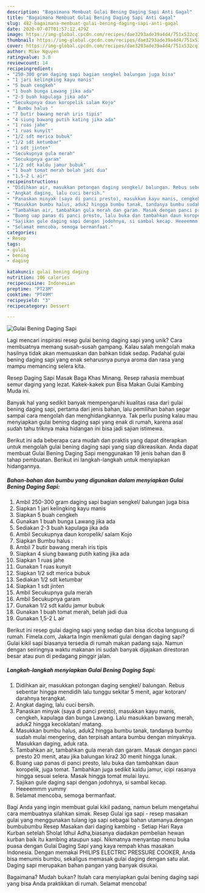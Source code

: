 ```yaml
---
description: "Bagaimana Membuat Gulai Bening Daging Sapi Anti Gagal"
title: "Bagaimana Membuat Gulai Bening Daging Sapi Anti Gagal"
slug: 482-bagaimana-membuat-gulai-bening-daging-sapi-anti-gagal
date: 2020-07-07T01:57:12.479Z
image: https://img-global.cpcdn.com/recipes/dae3293ade39a4d4/751x532cq70/gulai-bening-daging-sapi-foto-resep-utama.jpg
thumbnail: https://img-global.cpcdn.com/recipes/dae3293ade39a4d4/751x532cq70/gulai-bening-daging-sapi-foto-resep-utama.jpg
cover: https://img-global.cpcdn.com/recipes/dae3293ade39a4d4/751x532cq70/gulai-bening-daging-sapi-foto-resep-utama.jpg
author: Mike Nguyen
ratingvalue: 3.8
reviewcount: 14
recipeingredient:
- "250-300 gram daging sapi bagian sengkel balungan juga bisa"
- "1 jari kelingking kayu manis"
- "5 buah cengkeh"
- "1 buah bunga Lawang jika ada"
- "2-3 buah kapulaga jika ada"
- "Secukupnya daun koropelik salam Kojo"
- " Bumbu halus "
- "7 butir bawang merah iris tipis"
- "4 siung bawang putih kating jika ada"
- "1 ruas jahe"
- "1 ruas kunyit"
- "1/2 sdt merica bubuk"
- "1/2 sdt ketumbar"
- "1 sdt jinten"
- "Secukupnya gula merah"
- "Secukupnya garam"
- "1/2 sdt kaldu jamur bubuk"
- "1 buah tomat merah belah jadi dua"
- "1,5-2 L air"
recipeinstructions:
- "Didihkan air, masukkan potongan daging sengkel/ balungan. Rebus sebentar hingga mendidih lalu tunggu sekitar 5 menit, agar kotoran/ darahnya terangkat."
- "Angkat daging, lalu cuci bersih."
- "Panaskan minyak (saya di panci presto), masukkan kayu manis, cengkeh, kapulaga dan bunga Lawang. Lalu masukkan bawang merah, aduk2 hingga kecoklatan/ matang."
- "Masukkan bumbu halus, aduk2 hingga bumbu tanak, tandanya bumbu sudah mulai mengering, dan terpisah antara bumbu dengan minyaknya. Masukkan daging, aduk rata."
- "Tambahkan air, tambahkan gula merah dan garam. Masak dengan panci presto 20 menit, atau jika balungan kira2 30 menit hingga lunak."
- "Buang uap panas di panci presto, lalu buka dan tambahkan daun koropelik, juga tomat. Tambahkan juga sedikit kaldu jamur, icipi rasanya hingga sesuai selera. Masak hingga tomat mulai layu."
- "Sajikan gule daging sapi dengan jodohnya, si sambal kecap. Heeeemmm yummy"
- "Selamat mencoba, semoga bermanfaat."
categories:
- Resep
tags:
- gulai
- bening
- daging

katakunci: gulai bening daging 
nutrition: 106 calories
recipecuisine: Indonesian
preptime: "PT23M"
cooktime: "PT49M"
recipeyield: "3"
recipecategory: Dessert

---
```



![Gulai Bening Daging Sapi](https://img-global.cpcdn.com/recipes/dae3293ade39a4d4/751x532cq70/gulai-bening-daging-sapi-foto-resep-utama.jpg)

Lagi mencari inspirasi resep gulai bening daging sapi yang unik? Cara membuatnya memang susah-susah gampang. Kalau salah mengolah maka hasilnya tidak akan memuaskan dan bahkan tidak sedap. Padahal gulai bening daging sapi yang enak seharusnya punya aroma dan rasa yang mampu memancing selera kita.

Resep Daging Sapi Masak Baga Khas Minang. Resep rahasia membuat semur daging yang lezat. Kakek-kakek pun Bisa Makan Gulai Kambing Muda ini.

Banyak hal yang sedikit banyak mempengaruhi kualitas rasa dari gulai bening daging sapi, pertama dari jenis bahan, lalu pemilihan bahan segar sampai cara mengolah dan menghidangkannya. Tak perlu pusing kalau mau menyiapkan gulai bening daging sapi yang enak di rumah, karena asal sudah tahu triknya maka hidangan ini bisa jadi sajian istimewa.


Berikut ini ada beberapa cara mudah dan praktis yang dapat diterapkan untuk mengolah gulai bening daging sapi yang siap dikreasikan. Anda dapat membuat Gulai Bening Daging Sapi menggunakan 19 jenis bahan dan 8 tahap pembuatan. Berikut ini langkah-langkah untuk menyiapkan hidangannya.

<!--inarticleads1-->

##### Bahan-bahan dan bumbu yang digunakan dalam menyiapkan Gulai Bening Daging Sapi:

1. Ambil 250-300 gram daging sapi bagian sengkel/ balungan juga bisa
1. Siapkan 1 jari kelingking kayu manis
1. Siapkan 5 buah cengkeh
1. Gunakan 1 buah bunga Lawang jika ada
1. Sediakan 2-3 buah kapulaga jika ada
1. Ambil Secukupnya daun koropelik/ salam Kojo
1. Siapkan  Bumbu halus :
1. Ambil 7 butir bawang merah iris tipis
1. Siapkan 4 siung bawang putih kating jika ada
1. Siapkan 1 ruas jahe
1. Gunakan 1 ruas kunyit
1. Siapkan 1/2 sdt merica bubuk
1. Sediakan 1/2 sdt ketumbar
1. Siapkan 1 sdt jinten
1. Ambil Secukupnya gula merah
1. Ambil Secukupnya garam
1. Gunakan 1/2 sdt kaldu jamur bubuk
1. Gunakan 1 buah tomat merah, belah jadi dua
1. Gunakan 1,5-2 L air


Berikut ini resep gulai daging sapi yang sedap dan bisa dicoba langsung di rumah. Fimela.com, Jakarta Ingin menikmati gulai dengan daging sapi? Gulai kikil sapi biasanya tersedia di rumah makan padang saja. Namun dengan seiringnya waktu makanan ini sudah banyak dijajakan direstoran besar atau pun di pedagang pinggir jalan. 

<!--inarticleads2-->

##### Langkah-langkah menyiapkan Gulai Bening Daging Sapi:

1. Didihkan air, masukkan potongan daging sengkel/ balungan. Rebus sebentar hingga mendidih lalu tunggu sekitar 5 menit, agar kotoran/ darahnya terangkat.
1. Angkat daging, lalu cuci bersih.
1. Panaskan minyak (saya di panci presto), masukkan kayu manis, cengkeh, kapulaga dan bunga Lawang. Lalu masukkan bawang merah, aduk2 hingga kecoklatan/ matang.
1. Masukkan bumbu halus, aduk2 hingga bumbu tanak, tandanya bumbu sudah mulai mengering, dan terpisah antara bumbu dengan minyaknya. Masukkan daging, aduk rata.
1. Tambahkan air, tambahkan gula merah dan garam. Masak dengan panci presto 20 menit, atau jika balungan kira2 30 menit hingga lunak.
1. Buang uap panas di panci presto, lalu buka dan tambahkan daun koropelik, juga tomat. Tambahkan juga sedikit kaldu jamur, icipi rasanya hingga sesuai selera. Masak hingga tomat mulai layu.
1. Sajikan gule daging sapi dengan jodohnya, si sambal kecap. Heeeemmm yummy
1. Selamat mencoba, semoga bermanfaat.


Bagi Anda yang ingin membuat gulai kikil padang, namun belum mengetahui cara membuatnya silahkan simak. Resep Gulai iga sapi - resep masakan gulai yang menggunakan tulang iga sapi sebagai bahan utamanya.dengan bumbubumbu Resep Masakan dari daging kambing - Setiap Hari Raya Kurban setelah Sholat Idhul Adha,biasanya diadakan pembelian hewan kurban baik itu kambing ataupun sapi. Nikmatnya menyantap menu buka puasa dengan Gulai Daging Sapi yang kaya rempah khas masakan Indonesia. Dengan memakai PHILIPS ELECTRIC PRESSURE COOKER, Anda bisa menumis bumbu, sekaligus memasak gulai daging dengan satu alat. Daging sapi merupakan bahan pangan yang banyak disukai. 

Bagaimana? Mudah bukan? Itulah cara menyiapkan gulai bening daging sapi yang bisa Anda praktikkan di rumah. Selamat mencoba!
